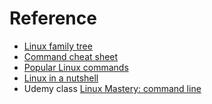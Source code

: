 # Reference

- [Linux family tree](https://distrowatch.com/dwres-mobile.php?resource=family-tree)
- [Command cheat sheet](https://cheatography.com/davechild/cheat-sheets/linux-command-line/)
- [Popular Linux commands](https://linuxconcept.com/the-30-most-useful-linux-commands/)
- [Linux in a nutshell](https://www.oreilly.com/library/view/linux-in-a/9780596806088/)
- Udemy class [Linux Mastery: command line](https://hclsoftwarelearning.udemy.com/course/linux-mastery/)
